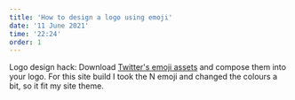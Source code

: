 ```yaml
---
title: 'How to design a logo using emoji'
date: '11 June 2021'
time: '22:24'
order: 1
---
```


Logo design hack: Download [Twitter's emoji assets](https://github.com/twitter/twemoji) and compose them into your logo. For this site build I took the N emoji and changed the colours a bit, so it fit my site theme.
